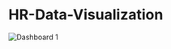 # HR-Data-Visualization

![Dashboard 1](https://github.com/indraJuliansyahPutra/HR-Data-Visualization/assets/100787286/f4d1921e-bc79-490f-b914-281a6b552264)
